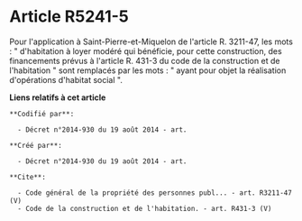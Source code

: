 # Article R5241-5

Pour l'application à Saint-Pierre-et-Miquelon de l'article R. 3211-47, les mots : " d'habitation à loyer modéré qui
bénéficie, pour cette construction, des financements prévus à l'article R. 431-3 du code de la construction et de
l'habitation " sont remplacés par les mots : " ayant pour objet la réalisation d'opérations d'habitat social ".

**Liens relatifs à cet article**

	**Codifié par**:

	  - Décret n°2014-930 du 19 août 2014 - art.

	**Créé par**:

	  - Décret n°2014-930 du 19 août 2014 - art.

	**Cite**:

	  - Code général de la propriété des personnes publ... - art. R3211-47 (V)
	  - Code de la construction et de l'habitation. - art. R431-3 (V)

